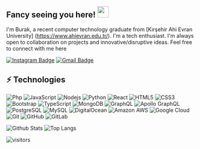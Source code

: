 ## Fancy seeing you here! <img src="https://raw.githubusercontent.com/aemmadi/aemmadi/master/wave.gif" width="30">

I'm Burak, a recent computer technology graduate from [Kırşehir Ahi Evran University] (https://www.ahievran.edu.tr/). I'm a tech enthusiast. I'm always open to collaboration on projects and innovative/disruptive ideas. Feel free to connect with me here

[![Instagram Badge](https://img.shields.io/badge/-burakonurgl-purple?style=flat-square&logo=instagram&logoColor=white&link=https://instagram.com/burakonurgl/)](https://instagram.com/burakonurgl)
[![Gmail Badge](https://img.shields.io/badge/-burakonurgl8@gmail.com-c14438?style=flat-square&logo=Gmail&logoColor=white&link=mailto:burakonurgl8@gmail.com)](mailto:burakonurgl8@gmail.com)

## ⚡ Technologies 

![Php](https://img.shields.io/badge/-Php-black?logo=php)
![JavaScript](https://img.shields.io/badge/-JavaScript-black?style=flat-square&logo=javascript)
![Nodejs](https://img.shields.io/badge/-Nodejs-black?style=flat-square&logo=Node.js)
![Python](https://img.shields.io/badge/-Python-black?style=flat-square&logo=Python)
![React](https://img.shields.io/badge/-React-black?style=flat-square&logo=react)
![HTML5](https://img.shields.io/badge/-HTML5-E34F26?style=flat-square&logo=html5&logoColor=white)
![CSS3](https://img.shields.io/badge/-CSS3-1572B6?style=flat-square&logo=css3)
![Bootstrap](https://img.shields.io/badge/-Bootstrap-563D7C?style=flat-square&logo=bootstrap)
![TypeScript](https://img.shields.io/badge/-TypeScript-007ACC?style=flat-square&logo=typescript)
![MongoDB](https://img.shields.io/badge/-MongoDB-black?style=flat-square&logo=mongodb)
![GraphQL](https://img.shields.io/badge/-GraphQL-E10098?style=flat-square&logo=graphql)
![Apollo GraphQL](https://img.shields.io/badge/-Apollo%20GraphQL-311C87?style=flat-square&logo=apollo-graphql)
![PostgreSQL](https://img.shields.io/badge/-PostgreSQL-336791?style=flat-square&logo=postgresql)
![MySQL](https://img.shields.io/badge/-MySQL-black?style=flat-square&logo=mysql)
![DigitalOcean](https://img.shields.io/badge/-Digital%20Ocean-darkblue?style=flat-square&logo=digitalocean)
![Amazon AWS](https://img.shields.io/badge/Amazon%20AWS-232F3E?style=flat-square&logo=amazon-aws)
![Google Cloud](https://img.shields.io/badge/Google%20Cloud-black?style=flat-square&logo=google-cloud)
![Git](https://img.shields.io/badge/-Git-black?style=flat-square&logo=git)
![GitHub](https://img.shields.io/badge/-GitHub-181717?style=flat-square&logo=github)
![GitLab](https://img.shields.io/badge/-GitLab-FCA121?style=flat-square&logo=gitlab)

![Github Stats](https://github-readme-stats.vercel.app/api?username=burakonurgl1&count_private=true&show_icons=true&include_all_commits=true)
![Top Langs](https://github-readme-stats.vercel.app/api/top-langs/?username=burakonurgl1&hide=TeX&layout=compact)

 ![visitors](https://visitor-badge.laobi.icu/badge?page_id=burakonurgl1)
